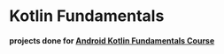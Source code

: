 # Kotlin Fundamentals

#### projects done for [Android Kotlin Fundamentals Course](https://developer.android.com/courses/kotlin-android-fundamentals/overview)
